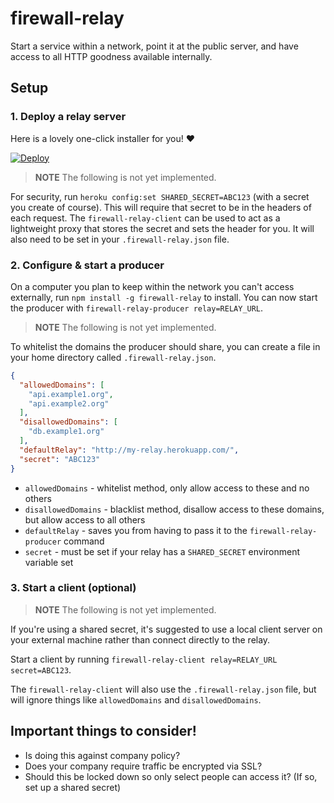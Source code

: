 # firewall-relay

Start a service within a network, point it at the public server, and have access to all HTTP goodness available internally.

## Setup

### 1. Deploy a relay server

Here is a lovely one-click installer for you! :heart:

[![Deploy](https://www.herokucdn.com/deploy/button.svg)](https://heroku.com/deploy)

> **NOTE** The following is not yet implemented.

For security, run `heroku config:set SHARED_SECRET=ABC123` (with a secret you create of course). This will require that secret to be in the headers of each request. The `firewall-relay-client` can be used to act as a lightweight proxy that stores the secret and sets the header for you. It will also need to be set in your `.firewall-relay.json` file.

### 2. Configure & start a producer

On a computer you plan to keep within the network you can't access externally, run `npm install -g firewall-relay` to install. You can now start the producer with `firewall-relay-producer relay=RELAY_URL`.

> **NOTE** The following is not yet implemented.

To whitelist the domains the producer should share, you can create a file in your home directory called `.firewall-relay.json`.

```json
{
  "allowedDomains": [
    "api.example1.org",
    "api.example2.org"
  ],
  "disallowedDomains": [
    "db.example1.org"
  ],
  "defaultRelay": "http://my-relay.herokuapp.com/",
  "secret": "ABC123"
}
```

* `allowedDomains` - whitelist method, only allow access to these and no others
* `disallowedDomains` - blacklist method, disallow access to these domains, but allow access to all others
* `defaultRelay` - saves you from having to pass it to the `firewall-relay-producer` command
* `secret` - must be set if your relay has a `SHARED_SECRET` environment variable set

### 3. Start a client (optional)

> **NOTE** The following is not yet implemented.

If you're using a shared secret, it's suggested to use a local client server on your external machine rather than connect directly to the relay.

Start a client by running `firewall-relay-client relay=RELAY_URL secret=ABC123`.

The `firewall-relay-client` will also use the `.firewall-relay.json` file, but will ignore things like `allowedDomains` and `disallowedDomains`.

## Important things to consider!

* Is doing this against company policy?
* Does your company require traffic be encrypted via SSL?
* Should this be locked down so only select people can access it? (If so, set up a shared secret)

